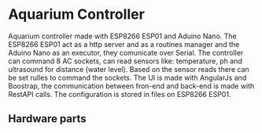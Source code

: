 # Aquarium Controller
Aquarium controller made with ESP8266 ESP01 and Aduino Nano. The ESP8266 ESP01 act as a http server and as a routines manager and the Aduino Nano as an executor, they comunicate over Serial. The controller can command 8 AC sockets, can read sensors like: temperature, ph and ultrasound for distance (water level). Based on the sensor reads there can be set rulles to command the sockets. The UI is made with AngularJs and Boostrap, the communication between fron-end and back-end is made with RestAPI calls. The configuration is stored in files on ESP8266 ESP01.

## Hardware parts
